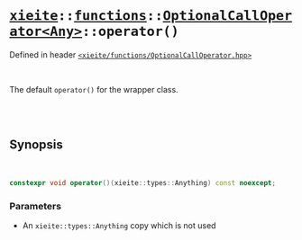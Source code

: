 # [`xieite`](../../../README.md)`::`[`functions`](../../../docs/functions.md)`::`[`OptionalCallOperator<Any>`](../../../docs/functions/OptionalCallOperator.md)`::operator()`
Defined in header [`<xieite/functions/OptionalCallOperator.hpp>`](../../../include/xieite/functions/OptionalCallOperator.hpp)

<br/>

The default `operator()` for the wrapper class.

<br/><br/>

## Synopsis

<br/>

```cpp
constexpr void operator()(xieite::types::Anything) const noexcept;
```
### Parameters
- An `xieite::types::Anything` copy which is not used
